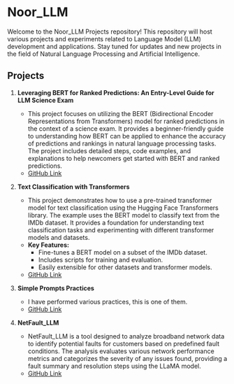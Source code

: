 # Noor_LLM

Welcome to the Noor_LLM Projects repository! This repository will host various projects and experiments related to Language Model (LLM) development and applications. Stay tuned for updates and new projects in the field of Natural Language Processing and Artificial Intelligence.

## Projects

1. **Leveraging BERT for Ranked Predictions: An Entry-Level Guide for LLM Science Exam**
   - This project focuses on utilizing the BERT (Bidirectional Encoder Representations from Transformers) model for ranked predictions in the context of a science exam. It provides a beginner-friendly guide to understanding how BERT can be applied to enhance the accuracy of predictions and rankings in natural language processing tasks. The project includes detailed steps, code examples, and explanations to help newcomers get started with BERT and ranked predictions.
   - [GitHub Link](https://github.com/noorcs39/BERT-for-Ranked-Predictions)

2. **Text Classification with Transformers**
   - This project demonstrates how to use a pre-trained transformer model for text classification using the Hugging Face Transformers library. The example uses the BERT model to classify text from the IMDb dataset. It provides a foundation for understanding text classification tasks and experimenting with different transformer models and datasets.
   - **Key Features:**
     - Fine-tunes a BERT model on a subset of the IMDb dataset.
     - Includes scripts for training and evaluation.
     - Easily extensible for other datasets and transformer models.
   - [GitHub Link](https://github.com/noorcs39/Text-Classification-with-Transformers)  <!-- Replace with actual link once created -->

3. **Simple Prompts Practices**
   - I have performed various practices, this is one of them.
   - [GitHub Link](https://github.com/noorcs39/Noor_Prompt_Practice)  <!-- Replace with actual link once created -->
     
4. **NetFault_LLM**
   - NetFault_LLM is a tool designed to analyze broadband network data to identify potential faults for customers based on predefined fault conditions. The analysis evaluates various network performance metrics and categorizes the severity of any issues found, providing a fault summary and resolution steps using the LLaMA model.
   - [GitHub Link](https://github.com/noorcs39/NetFault_LLM)  <!-- Replace with actual link once created -->
